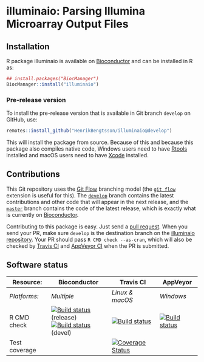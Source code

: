 # illuminaio: Parsing Illumina Microarray Output Files


## Installation
R package illuminaio is available on [Bioconductor](https://www.bioconductor.org/packages/devel/bioc/html/illuminaio.html) and can be installed in R as:

```r
## install.packages("BiocManager")
BiocManager::install("illuminaio")
```

### Pre-release version

To install the pre-release version that is available in Git branch `develop` on GitHub, use:
```r
remotes::install_github("HenrikBengtsson/illuminaio@develop")
```
This will install the package from source.  Because of this and because this package also compiles native code, Windows users need to have [Rtools](https://cran.r-project.org/bin/windows/Rtools/) installed and macOS users need to have [Xcode](https://developer.apple.com/xcode/) installed.




## Contributions

This Git repository uses the [Git Flow](http://nvie.com/posts/a-successful-git-branching-model/) branching model (the [`git flow`](https://github.com/petervanderdoes/gitflow-avh) extension is useful for this).  The [`develop`](https://github.com/HenrikBengtsson/illuminaio/tree/develop) branch contains the latest contributions and other code that will appear in the next release, and the [`master`](https://github.com/HenrikBengtsson/illuminaio) branch contains the code of the latest release, which is exactly what is currently on [Bioconductor](https://www.bioconductor.org/packages/devel/bioc/html/illuminaio.html).

Contributing to this package is easy.  Just send a [pull request](https://help.github.com/articles/using-pull-requests/).  When you send your PR, make sure `develop` is the destination branch on the [illuminaio repository](https://github.com/HenrikBengtsson/illuminaio).  Your PR should pass `R CMD check --as-cran`, which will also be checked by <a href="https://travis-ci.org/HenrikBengtsson/illuminaio">Travis CI</a> and <a href="https://ci.appveyor.com/project/HenrikBengtsson/illuminaio">AppVeyor CI</a> when the PR is submitted.


## Software status

| Resource:     | Bioconductor        | Travis CI       | AppVeyor         |
| ------------- | ------------------- | --------------- | ---------------- |
| _Platforms:_  | _Multiple_          | _Linux & macOS_ | _Windows_        |
| R CMD check   | <a href="https://bioconductor.org/checkResults/release/bioc-LATEST/illuminaio/"><img border="0" src="https://bioconductor.org/shields/build/release/bioc/illuminaio.svg" alt="Build status"></a> (release)</br><a href="https://bioconductor.org/checkResults/devel/bioc-LATEST/illuminaio/"><img border="0" src="https://bioconductor.org/shields/build/devel/bioc/illuminaio.svg" alt="Build status"></a> (devel) | <a href="https://travis-ci.org/HenrikBengtsson/illuminaio"><img src="https://travis-ci.org/HenrikBengtsson/illuminaio.svg" alt="Build status"></a>   | <a href="https://ci.appveyor.com/project/HenrikBengtsson/illuminaio"><img src="https://ci.appveyor.com/api/projects/status/github/HenrikBengtsson/illuminaio?svg=true" alt="Build status"></a> |
| Test coverage |                     | <a href="https://codecov.io/gh/HenrikBengtsson/illuminaio"><img src="https://codecov.io/gh/HenrikBengtsson/illuminaio/branch/develop/graph/badge.svg" alt="Coverage Status"/></a>     |                  |
